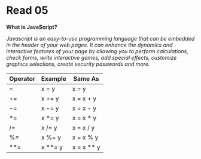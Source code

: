 # Read 05

**What is JavaScript?**

*Javascript is an easy-to-use programming language that can be embedded in the header of your web pages. It can enhance the dynamics and interactive features of your page by allowing you to perform calculations, check forms, write interactive games, add special effects, customize graphics selections, create security passwords and more.*


| Operator    | Example	    | Same As     |
| ----------- | ----------- | ----------- |
| =           | x = y       |       x = y       |
| +=          | x += y      |     x = x + y     |
|-=	          |x -= y       |     x = x - y     |
|*=|	x *= y	|x = x * y    |
|/=|	x /= y  |	x = x / y   |
|%=|	x %= y  |	x = x % y   |
|**=| x **= y |x = x ** y  |

